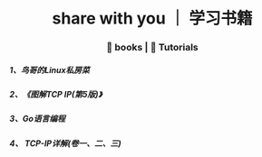 <h1 align=center>share with you ｜ 学习书籍 </h1>
<h3 align=center>🌈 books | 📰 Tutorials</h3>
<h5 align=lift> 1、鸟哥的Linux私房菜 </h5>
<h5 align=lift> 2、《图解TCP IP(第5版)》</h5>
<h5 align=lift> 3、Go语言编程 </h5>
<h5 align=lift> 4、 TCP-IP详解(卷一、二、三)</h5>





